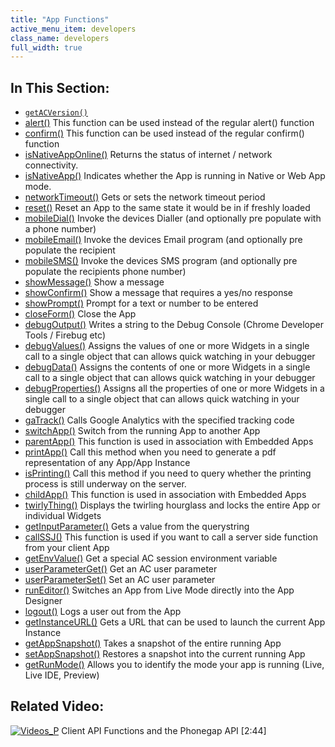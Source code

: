 ```yaml
---
title: "App Functions"
active_menu_item: developers
class_name: developers
full_width: true
---
```



## In This Section:

 - [`getACVersion()`](/developers/user-guide/scripting-apis/client-api/app-functions/getacversion)
 - [alert()](/developers/user-guide/scripting-apis/client-api/app-functions/refalert)
    This function can be used instead of the regular alert() function
 - [confirm()](/developers/user-guide/scripting-apis/client-api/app-functions/confirm)
    This function can be used instead of the regular confirm() function
 - [isNativeAppOnline()](/developers/user-guide/scripting-apis/client-api/app-functions/isnativeapponline)
    Returns the status of internet / network connectivity.
 - [isNativeApp()](/developers/user-guide/scripting-apis/client-api/app-functions/isnativeapp)
    Indicates whether the App is running in Native or Web App mode.
 - [networkTimeout()](/developers/user-guide/scripting-apis/client-api/app-functions/setnetworktimeout)
    Gets or sets the network timeout period
 - [reset()](/developers/user-guide/scripting-apis/client-api/app-functions/refreset)
    Reset an App to the same state it would be in if freshly loaded
 - [mobileDial()](/developers/user-guide/scripting-apis/client-api/app-functions/mobiledial)
    Invoke the devices Dialler (and optionally pre populate with a phone number)
 - [mobileEmail()](/developers/user-guide/scripting-apis/client-api/app-functions/mobileemail)
    Invoke the devices Email program (and optionally pre populate the recipient
 - [mobileSMS()](/developers/user-guide/scripting-apis/client-api/app-functions/mobilesms)
    Invoke the devices SMS program (and optionally pre populate the recipients phone number)
 - [showMessage()](/developers/user-guide/scripting-apis/client-api/app-functions/showmessage)
    Show a message
 - [showConfirm()](/developers/user-guide/scripting-apis/client-api/app-functions/showconfirm)
    Show a message that requires a yes/no response
 - [showPrompt()](/developers/user-guide/scripting-apis/client-api/app-functions/showprompt)
    Prompt for a text or number to be entered
 - [closeForm()](/developers/user-guide/scripting-apis/client-api/app-functions/closeform)
    Close the App
 - [debugOutput()](/developers/user-guide/scripting-apis/client-api/app-functions/debugoutput)
    Writes a string to the Debug Console (Chrome Developer Tools / Firebug etc)
 - [debugValues()](/developers/user-guide/scripting-apis/client-api/app-functions/debugvalues)
    Assigns the values of one or more Widgets in a single call to a single object that can allows quick watching in your debugger
 - [debugData()](/developers/user-guide/scripting-apis/client-api/app-functions/debugdata)
    Assigns the contents of one or more Widgets in a single call to a single object that can allows quick watching in your debugger
 - [debugProperties()](/developers/user-guide/scripting-apis/client-api/app-functions/debugproperties)
    Assigns all the properties of one or more Widgets in a single call to a single object that can allows quick watching in your debugger
 - [gaTrack()](/developers/user-guide/scripting-apis/client-api/app-functions/gatrack)
    Calls Google Analytics with the specified tracking code
 - [switchApp()](/developers/user-guide/scripting-apis/client-api/app-functions/switchapp)
    Switch from the running App to another App
 - [parentApp()](/developers/user-guide/scripting-apis/client-api/app-functions/parentapp)
    This function is used in association with Embedded Apps
 - [printApp()](/developers/user-guide/scripting-apis/client-api/app-functions/printapp)
    Call this method when you need to generate a pdf representation of any App/App Instance
 - [isPrinting()](/developers/user-guide/scripting-apis/client-api/app-functions/isprinting)
    Call this method if you need to query whether the printing process is still underway on the server.
 - [childApp()](/developers/user-guide/scripting-apis/client-api/app-functions/childapp)
    This function is used in association with Embedded Apps
 - [twirlyThing()](/developers/user-guide/scripting-apis/client-api/app-functions/twirlything)
    Displays the twirling hourglass and locks the entire App or individual Widgets
 - [getInputParameter()](/developers/user-guide/scripting-apis/client-api/app-functions/getinputparameter)
    Gets a value from the querystring
 - [callSSJ()](/developers/user-guide/scripting-apis/client-api/app-functions/callservice)
    This function is used if you want to call a server side function from your client App
 - [getEnvValue()](/developers/user-guide/scripting-apis/client-api/app-functions/getenvvalue)
    Get a special AC session environment variable
 - [userParameterGet()](/developers/user-guide/scripting-apis/client-api/app-functions/userparameterget)
    Get an AC user parameter
 - [userParameterSet()](/developers/user-guide/scripting-apis/client-api/app-functions/userparameterset)
    Set an AC user parameter
 - [runEditor()](/developers/user-guide/scripting-apis/client-api/app-functions/runeditor)
    Switches an App from Live Mode directly into the App Designer
 - [logout()](/developers/user-guide/scripting-apis/client-api/app-functions/logout)
    Logs a user out from the App
 - [getInstanceURL()](/developers/user-guide/scripting-apis/client-api/app-functions/getinstanceurl)
    Gets a URL that can be used to launch the current App Instance
 - [getAppSnapshot()](/developers/user-guide/scripting-apis/client-api/app-functions/getappsnapshot)
    Takes a snapshot of the entire running App
 - [setAppSnapshot()](/developers/user-guide/scripting-apis/client-api/app-functions/setappsnapshot)
    Restores a snapshot into the current running App
 - [getRunMode()](/developers/user-guide/scripting-apis/client-api/app-functions/getrunmode)
    Allows you to identify the mode your app is running (Live, Live IDE, Preview)

## Related Video:

[![Videos\_P](/img/docs/videos_p.png)](http://www.youtube.com/v/jgBOqAV--rU?autoplay=1&hd=1&fs=1&showsearch=0&rel=0&) Client API Functions and the Phonegap API [2:44]

